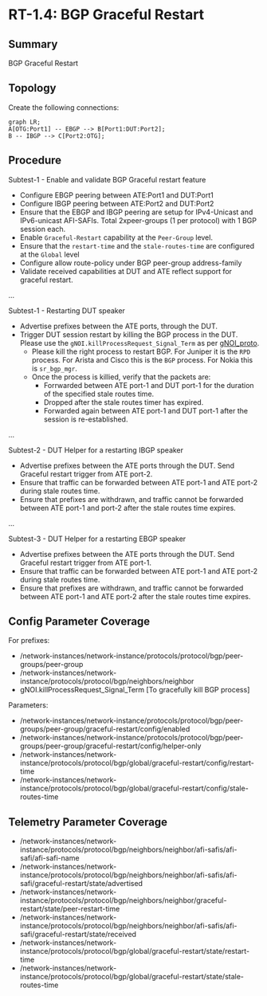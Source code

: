 # RT-1.4: BGP Graceful Restart

## Summary

BGP Graceful Restart

## Topology
Create the following connections:
```mermaid
graph LR; 
A[OTG:Port1] -- EBGP --> B[Port1:DUT:Port2];
B -- IBGP --> C[Port2:OTG];
```

## Procedure

Subtest-1 - Enable and validate BGP Graceful restart feature
*   Configure EBGP peering between ATE:Port1 and DUT:Port1
*   Configure IBGP peering between ATE:Port2 and DUT:Port2
*   Ensure that the EBGP and IBGP peering are setup for IPv4-Unicast and IPv6-unicast AFI-SAFIs. Total 2xpeer-groups (1 per protocol) with 1 BGP session each.  
*   Enable `Graceful-Restart` capability at the `Peer-Group` level.
*   Ensure that the `restart-time` and the `stale-routes-time` are configured at the `Global` level
*   Configure allow route-policy under BGP peer-group address-family
*   Validate received capabilities at DUT and ATE reflect support for graceful
     restart.

...

Subtest-1 - Restarting DUT speaker 
*   Advertise prefixes between the ATE ports, through the DUT. 
*   Trigger DUT session restart by killing the BGP process in the DUT. Please use the `gNOI.killProcessRequest_Signal_Term` as per [gNOI_proto](https://github.com/openconfig/gnoi/blob/main/system/system.proto#L326).
     *   Please kill the right process to restart BGP. For Juniper it is the `RPD` process. For Arista and Cisco this is the `BGP` process. For Nokia this is `sr_bgp_mgr`.
     *   Once the process is killied, verify that the packets are:
          *   Forrwarded between ATE port-1 and DUT port-1 for the duration of the specified stale routes time.
          *   Dropped after the stale routes timer has expired.
          *   Forwarded again between ATE port-1 and DUT port-1 after the session is re-established.


...

Subtest-2 -  DUT Helper for a restarting IBGP speaker
*   Advertise prefixes between the ATE ports through the DUT. Send Graceful restart trigger from ATE port-2.
*   Ensure that traffic can be forwarded between ATE port-1 and ATE port-2 during stale routes time.
*   Ensure that prefixes are withdrawn, and traffic cannot be forwarded between ATE port-1 and port-2 after the stale routes time expires.
 

...

Subtest-3 - DUT Helper for a restarting EBGP speaker
*   Advertise prefixes between the ATE ports through the DUT. Send Graceful restart trigger from ATE port-1.
*   Ensure that traffic can be forwarded between ATE port-1 and ATE port-2 during stale routes time.
*   Ensure that prefixes are withdrawn, and traffic cannot be forwarded between ATE port-1 and ATE port-2 after the stale routes time expires.

## Config Parameter Coverage

For prefixes:

*   /network-instances/network-instance/protocols/protocol/bgp/peer-groups/peer-group
*   /network-instances/network-instance/protocols/protocol/bgp/neighbors/neighbor
*   gNOI.killProcessRequest_Signal_Term [To gracefully kill BGP process]

Parameters:

*   /network-instances/network-instance/protocols/protocol/bgp/peer-groups/peer-group/graceful-restart/config/enabled
*   /network-instances/network-instance/protocols/protocol/bgp/peer-groups/peer-group/graceful-restart/config/helper-only
*   /network-instances/network-instance/protocols/protocol/bgp/global/graceful-restart/config/restart-time
*   /network-instances/network-instance/protocols/protocol/bgp/global/graceful-restart/config/stale-routes-time

## Telemetry Parameter Coverage

*   /network-instances/network-instance/protocols/protocol/bgp/neighbors/neighbor/afi-safis/afi-safi/afi-safi-name
*   /network-instances/network-instance/protocols/protocol/bgp/neighbors/neighbor/afi-safis/afi-safi/graceful-restart/state/advertised
*   /network-instances/network-instance/protocols/protocol/bgp/neighbors/neighbor/graceful-restart/state/peer-restart-time
*   /network-instances/network-instance/protocols/protocol/bgp/neighbors/neighbor/afi-safis/afi-safi/graceful-restart/state/received
*   /network-instances/network-instance/protocols/protocol/bgp/global/graceful-restart/state/restart-time
*   /network-instances/network-instance/protocols/protocol/bgp/global/graceful-restart/state/stale-routes-time
